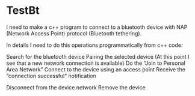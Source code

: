 # TestBt
I need to make a c++ program to connect to a bluetooth device with NAP (Network Access Point) protocol (Bluetooth tethering).

In details I need to do this operations programmatically from c++ code:

Search for the bluetooth device
Pairing the selected device
(At this point I see that a new network connection is available)
Do the “Join to Personal Area Network”
Connect to the device using an access point
Receive the “connection successful” notification

Disconnect from the device network
Remove the device
